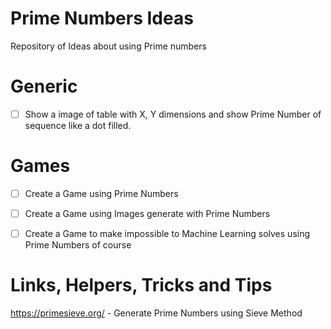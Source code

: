 # Prime Numbers Ideas
Repository of Ideas about using Prime numbers

# Generic
- [ ] Show a image of table with X, Y dimensions and show Prime Number of sequence like a dot filled.

# Games
- [ ] Create a Game using Prime Numbers
- [ ] Create a Game using Images generate with Prime Numbers
- [ ] Create a Game to make impossible to Machine Learning solves using Prime Numbers of course


# Links, Helpers, Tricks and Tips

https://primesieve.org/ - Generate Prime Numbers using Sieve Method

